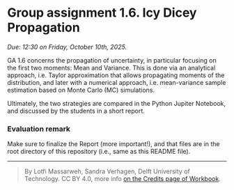 # Group assignment 1.6. Icy Dicey Propagation

*Due: 12:30 on Friday, October 10th, 2025.*

GA 1.6 concerns the propagation of uncertainty, in particular focusing on the first two moments: Mean and Variance. This is done via an analytical approach, i.e. Taylor approximation that allows propagating moments of the distribution, and later with a numerical approach, i.e. mean-variance sample estimation based on Monte Carlo (MC) simulations. 

Ultimately, the two strategies are compared in the Python Jupiter Notebook, and discussed by the students in a short report.

### Evaluation remark
Make sure to finalize the Report (more important!), and that files are in the root directory of this repository (i.e., same as this README file). 

---
> By Lotfi Massarweh, Sandra Verhagen, Delft University of Technology. 
> CC BY 4.0, more info [on the Credits page of Workbook](https://mude.citg.tudelft.nl/workbook-2025/credits.html).
